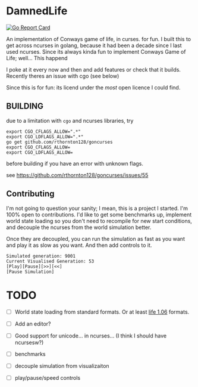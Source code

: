 DamnedLife
==========
[![Go Report Card](https://goreportcard.com/badge/github.com/yarbelk/damnedlife)](https://goreportcard.com/report/github.com/yarbelk/damnedlife)


An implementation of Conways game of life, in curses.  for fun.
I built this to get across ncurses in golang, because it had been a decade since I last used
ncurses.  Since its always kinda fun to implement Conways Game of Life; well... This happend

I poke at it every now and then and add features or check that it builds.  Recently
theres an issue with cgo (see below)

Since this is for fun: its licend under the _most_ open licence I could find.

BUILDING
--------

due to a limitation with `cgo` and ncurses libraries,
try

```
export CGO_CFLAGS_ALLOW=".*"
export CGO_LDFLAGS_ALLOW=".*"
go get github.com/rthornton128/goncurses
export CGO_CFLAGS_ALLOW=
export CGO_LDFLAGS_ALLOW=
```

before building if you have an error with unknown flags.

see https://github.com/rthornton128/goncurses/issues/55


Contributing
------------

I'm not going to question your sanity; I mean, this is a project I started.
I'm 100% open to contributions.  I'd like to get some benchmarks up,
implement world state loading so you don't need to recompile for
new start conditions, and decouple the ncurses from the world simulation better.

Once they are decoupled, you can run the simulation as fast as you want
and play it as slow as you want.  And then add controls to it.

```
Simulated generation: 9001
Current Visualised Generation: 53
[Play][Pause][>>][<<]
[Pause Simulation]
```

TODO
====


 - [ ] World state loading from standard formats.  Or at least
       [life 1.06](http://psoup.math.wisc.edu/mcell/ca_files_formats.html)
       formats.

 - [ ] Add an editor?

 - [ ] Good support for unicode... in ncurses...
       (I think I should have ncursesw?)

 - [ ] benchmarks

 - [ ] decouple simulation from visualizaiton

 - [ ] play/pause/speed controls

